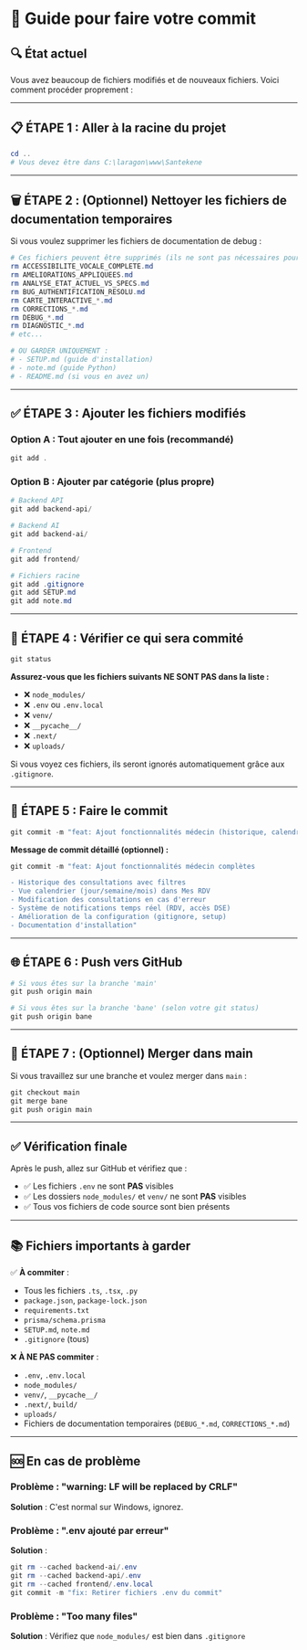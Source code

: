 # 📝 Guide pour faire votre commit

## 🔍 État actuel

Vous avez beaucoup de fichiers modifiés et de nouveaux fichiers. Voici comment procéder proprement :

---

## 📋 ÉTAPE 1 : Aller à la racine du projet

```powershell
cd ..
# Vous devez être dans C:\laragon\www\Santekene
```

---

## 🗑️ ÉTAPE 2 : (Optionnel) Nettoyer les fichiers de documentation temporaires

Si vous voulez supprimer les fichiers de documentation de debug :

```powershell
# Ces fichiers peuvent être supprimés (ils ne sont pas nécessaires pour le projet)
rm ACCESSIBILITE_VOCALE_COMPLETE.md
rm AMELIORATIONS_APPLIQUEES.md
rm ANALYSE_ETAT_ACTUEL_VS_SPECS.md
rm BUG_AUTHENTIFICATION_RESOLU.md
rm CARTE_INTERACTIVE_*.md
rm CORRECTIONS_*.md
rm DEBUG_*.md
rm DIAGNOSTIC_*.md
# etc...

# OU GARDER UNIQUEMENT :
# - SETUP.md (guide d'installation)
# - note.md (guide Python)
# - README.md (si vous en avez un)
```

---

## ✅ ÉTAPE 3 : Ajouter les fichiers modifiés

### Option A : Tout ajouter en une fois (recommandé)

```powershell
git add .
```

### Option B : Ajouter par catégorie (plus propre)

```powershell
# Backend API
git add backend-api/

# Backend AI
git add backend-ai/

# Frontend
git add frontend/

# Fichiers racine
git add .gitignore
git add SETUP.md
git add note.md
```

---

## 🚫 ÉTAPE 4 : Vérifier ce qui sera commité

```powershell
git status
```

**Assurez-vous que les fichiers suivants NE SONT PAS dans la liste :**
- ❌ `node_modules/`
- ❌ `.env` ou `.env.local`
- ❌ `venv/`
- ❌ `__pycache__/`
- ❌ `.next/`
- ❌ `uploads/`

Si vous voyez ces fichiers, ils seront ignorés automatiquement grâce aux `.gitignore`.

---

## 💾 ÉTAPE 5 : Faire le commit

```powershell
git commit -m "feat: Ajout fonctionnalités médecin (historique, calendrier, modifications, notifications)"
```

**Message de commit détaillé (optionnel) :**

```powershell
git commit -m "feat: Ajout fonctionnalités médecin complètes

- Historique des consultations avec filtres
- Vue calendrier (jour/semaine/mois) dans Mes RDV
- Modification des consultations en cas d'erreur
- Système de notifications temps réel (RDV, accès DSE)
- Amélioration de la configuration (gitignore, setup)
- Documentation d'installation"
```

---

## 🌐 ÉTAPE 6 : Push vers GitHub

```powershell
# Si vous êtes sur la branche 'main'
git push origin main

# Si vous êtes sur la branche 'bane' (selon votre git status)
git push origin bane
```

---

## 🔄 ÉTAPE 7 : (Optionnel) Merger dans main

Si vous travaillez sur une branche et voulez merger dans `main` :

```powershell
git checkout main
git merge bane
git push origin main
```

---

## ✅ Vérification finale

Après le push, allez sur GitHub et vérifiez que :
- ✅ Les fichiers `.env` ne sont **PAS** visibles
- ✅ Les dossiers `node_modules/` et `venv/` ne sont **PAS** visibles
- ✅ Tous vos fichiers de code source sont bien présents

---

## 📚 Fichiers importants à garder

✅ **À commiter** :
- Tous les fichiers `.ts`, `.tsx`, `.py`
- `package.json`, `package-lock.json`
- `requirements.txt`
- `prisma/schema.prisma`
- `SETUP.md`, `note.md`
- `.gitignore` (tous)

❌ **À NE PAS commiter** :
- `.env`, `.env.local`
- `node_modules/`
- `venv/`, `__pycache__/`
- `.next/`, `build/`
- `uploads/`
- Fichiers de documentation temporaires (`DEBUG_*.md`, `CORRECTIONS_*.md`)

---

## 🆘 En cas de problème

### Problème : "warning: LF will be replaced by CRLF"
**Solution** : C'est normal sur Windows, ignorez.

### Problème : ".env ajouté par erreur"
**Solution** :
```powershell
git rm --cached backend-ai/.env
git rm --cached backend-api/.env
git rm --cached frontend/.env.local
git commit -m "fix: Retirer fichiers .env du commit"
```

### Problème : "Too many files"
**Solution** : Vérifiez que `node_modules/` est bien dans `.gitignore`

